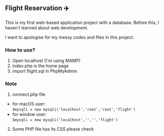 ## Flight Reservation :airplane:

This is my first web-based application project with a database. Before this, I haven't learned about web development.

I want to apologise for my messy codes and files in this project.


### How to use?
1. Open localhost (I'm using MAMP)
2. index.php is the home page
3. import flight.sql in PhpMyAdmin

### Note
1. connect.php file
- for macOS user: <br>
``` $mysqli = new mysqli('localhost','root','root','flight') ```
- for window user:<br>
``` $mysqli = new mysqli('localhost','','','flight') ```

2. Some PHP file has its CSS please check
